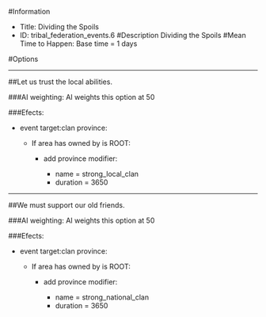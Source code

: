 #Information
 - Title: Dividing the Spoils
 - ID: tribal_federation_events.6
#Description
Dividing the Spoils
#Mean Time to Happen:
Base time = 1 days

#Options

___
##Let us trust the local abilities.

###AI weighting:
AI weights this option at 50


###Efects:<ul><li>event target:clan province:</li><ul><li>If area has owned by is ROOT:</li><ul><li>add province modifier:</li><ul><li>name = strong_local_clan</li><li>duration = 3650</li></ul></ul></ul></ul>

___
##We must support our old friends.

###AI weighting:
AI weights this option at 50


###Efects:<ul><li>event target:clan province:</li><ul><li>If area has owned by is ROOT:</li><ul><li>add province modifier:</li><ul><li>name = strong_national_clan</li><li>duration = 3650</li></ul></ul></ul></ul>
